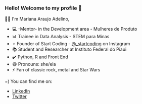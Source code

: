 ### Hello! Welcome to my profile  👋

 👩‍💻 I'm Mariana Araujo Adelino,

- :computer: -Mentor- in the Development area - Mulheres de Produto
- :bar_chart: Trainee in Data Analysis - STEM para Minas
- :female_sign: Founder of Start Coding - [@_startcoding](https://instagram.com/_startcoding) on Instagram
- :books: Student and Researcher at Instituto Federal do Piaui
- :heavy_check_mark: Python, R and Front End
- 😄 Pronouns: she/ela
- ⚡ Fan of classic rock, metal and Star Wars

=) You can find me on:
- [LinkedIn](https://www.linkedin.com/in/mariana-adelino)
- [Twitter](https://twitter.com/mariana_adelino)
